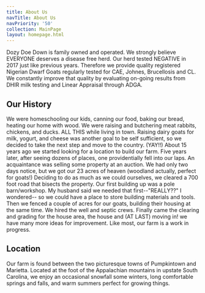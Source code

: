 ```yaml
---
title: About Us
navTitle: About Us
navPriority: '50'
collection: MainPage
layout: homepage.html
---
```

Dozy Doe Down is family owned and operated.  We strongly believe EVERYONE deserves a disease free herd. Our herd tested NEGATIVE in 2017 just like previous years. Therefore we provide quality registered Nigerian Dwarf Goats regularly tested for CAE, Johnes, Brucellosis and CL. We constantly improve that quality by evaluating on-going results from DHIR milk testing and Linear Appraisal through ADGA.

## Our History

We were homeschooling our kids, canning our food, baking our bread, heating our home with wood. We were raising and butchering meat rabbits, chickens, and ducks. ALL THIS while living in town. Raising dairy goats for milk, yogurt, and cheese was another goal to be self sufficient, so we decided to take the next step and move to the country. (YAY!!) About 15 years ago we started looking for a location to build our farm. Five years later, after seeing dozens of places, one providentially fell into our laps. An acquaintance was selling some property at an auction. We had only two days notice, but we got our 23 acres of heaven (woodland actually, perfect for goats!) Deciding to do as much as we could ourselves, we cleared a 700 foot road that bisects the property. Our first building up was a pole barn/workshop. My husband said we needed that first--"REALLY??" I wondered-- so we could have a place to store building materials and tools.  Then we fenced a couple of acres for our goats, building their housing at the same time. We hired the well and septic crews. Finally came the clearing and grading for the house area, the house and (AT LAST) moving in! we have many more  ideas for improvement.  Like most, our farm is a work in progress.

## Location

Our farm is found between the two picturesque towns of Pumpkintown and Marietta. Located at the foot of the Appalachian mountains in upstate South Carolina, we enjoy an occasional snowfall some winters, long comfortable springs and falls, and warm summers perfect for growing things.
